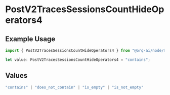 # PostV2TracesSessionsCountHideOperators4

## Example Usage

```typescript
import { PostV2TracesSessionsCountHideOperators4 } from "@orq-ai/node/models/operations";

let value: PostV2TracesSessionsCountHideOperators4 = "contains";
```

## Values

```typescript
"contains" | "does_not_contain" | "is_empty" | "is_not_empty"
```